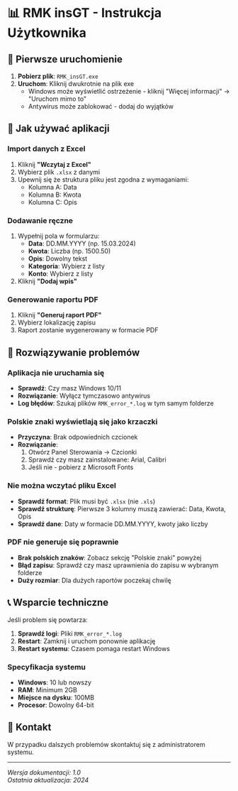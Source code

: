 # 📊 RMK insGT - Instrukcja Użytkownika

## 🚀 Pierwsze uruchomienie

1. **Pobierz plik**: `RMK_insGT.exe`
2. **Uruchom**: Kliknij dwukrotnie na plik exe
   - Windows może wyświetlić ostrzeżenie - kliknij "Więcej informacji" → "Uruchom mimo to"
   - Antywirus może zablokować - dodaj do wyjątków

## 📝 Jak używać aplikacji

### Import danych z Excel
1. Kliknij **"Wczytaj z Excel"**
2. Wybierz plik `.xlsx` z danymi
3. Upewnij się że struktura pliku jest zgodna z wymaganiami:
   - Kolumna A: Data
   - Kolumna B: Kwota
   - Kolumna C: Opis

### Dodawanie ręczne
1. Wypełnij pola w formularzu:
   - **Data**: DD.MM.YYYY (np. 15.03.2024)
   - **Kwota**: Liczba (np. 1500.50)
   - **Opis**: Dowolny tekst
   - **Kategoria**: Wybierz z listy
   - **Konto**: Wybierz z listy
2. Kliknij **"Dodaj wpis"**

### Generowanie raportu PDF
1. Kliknij **"Generuj raport PDF"**
2. Wybierz lokalizację zapisu
3. Raport zostanie wygenerowany w formacie PDF

## 🔧 Rozwiązywanie problemów

### Aplikacja nie uruchamia się
- **Sprawdź**: Czy masz Windows 10/11
- **Rozwiązanie**: Wyłącz tymczasowo antywirus
- **Log błędów**: Szukaj plików `RMK_error_*.log` w tym samym folderze

### Polskie znaki wyświetlają się jako krzaczki
- **Przyczyna**: Brak odpowiednich czcionek
- **Rozwiązanie**: 
  1. Otwórz Panel Sterowania → Czcionki
  2. Sprawdź czy masz zainstalowane: Arial, Calibri
  3. Jeśli nie - pobierz z Microsoft Fonts

### Nie można wczytać pliku Excel
- **Sprawdź format**: Plik musi być `.xlsx` (nie `.xls`)
- **Sprawdź strukturę**: Pierwsze 3 kolumny muszą zawierać: Data, Kwota, Opis
- **Sprawdź dane**: Daty w formacie DD.MM.YYYY, kwoty jako liczby

### PDF nie generuje się poprawnie
- **Brak polskich znaków**: Zobacz sekcję "Polskie znaki" powyżej
- **Błąd zapisu**: Sprawdź czy masz uprawnienia do zapisu w wybranym folderze
- **Duży rozmiar**: Dla dużych raportów poczekaj chwilę

## 📞 Wsparcie techniczne

Jeśli problem się powtarza:

1. **Sprawdź logi**: Pliki `RMK_error_*.log`
2. **Restart**: Zamknij i uruchom ponownie aplikację
3. **Restart systemu**: Czasem pomaga restart Windows

### Specyfikacja systemu
- **Windows**: 10 lub nowszy
- **RAM**: Minimum 2GB
- **Miejsce na dysku**: 100MB
- **Procesor**: Dowolny 64-bit

## 📧 Kontakt

W przypadku dalszych problemów skontaktuj się z administratorem systemu.

---
*Wersja dokumentacji: 1.0*  
*Ostatnia aktualizacja: 2024*